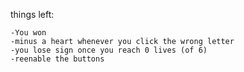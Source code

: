 things left:

    -You won 
    -minus a heart whenever you click the wrong letter
    -you lose sign once you reach 0 lives (of 6)
    -reenable the buttons 